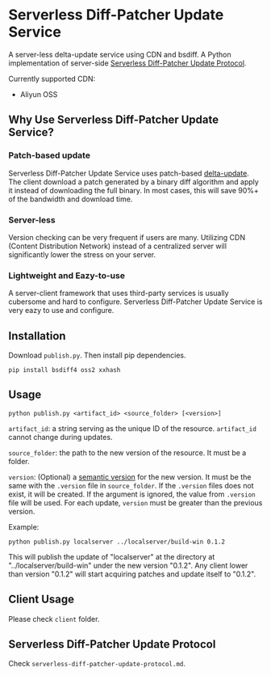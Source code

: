 # Serverless Diff-Patcher Update Service

A server-less delta-update service using CDN and bsdiff. A Python implementation of server-side [Serverless Diff-Patcher Update Protocol](./blob/master/serverless-diff-patcher-update-protocol.md).

Currently supported CDN:

* Aliyun OSS

## Why Use Serverless Diff-Patcher Update Service?

### Patch-based update

Serverless Diff-Patcher Update Service uses patch-based [delta-update](https://en.wikipedia.org/wiki/Delta_update). The client download a patch generated by a binary diff algorithm and apply it instead of downloading the full binary. In most cases, this will save 90%+ of the bandwidth and download time.

### Server-less

Version checking can be very frequent if users are many. Utilizing CDN (Content Distribution Network) instead of a centralized server will significantly lower the stress on your server.

### Lightweight and Eazy-to-use

A server-client framework that uses third-party services is usually cubersome and hard to configure. Serverless Diff-Patcher Update Service is very eazy to use and configure.

## Installation

Download `publish.py`. Then install pip dependencies.

`pip install bsdiff4 oss2 xxhash`

## Usage

`python publish.py <artifact_id> <source_folder> [<version>]`

`artifact_id`: a string serving as the unique ID of the resource. `artifact_id` cannot change during updates.

`source_folder`: the path to the new version of the resource. It must be a folder.

`version`: (Optional) a [semantic version](https://semver.org/) for the new version. It must be the same with the `.version` file in `source_folder`. If the `.version` files does not exist, it will be created. If the argument is ignored, the value from `.version` file will be used. For each update, `version` must be greater than the previous version.

Example:

`python publish.py localserver ../localserver/build-win 0.1.2`

This will publish the update of "localserver" at the directory at "../localserver/build-win" under the new version "0.1.2". Any client lower than version "0.1.2" will start acquiring patches and update itself to "0.1.2".

## Client Usage

Please check `client` folder.

## Serverless Diff-Patcher Update Protocol

Check `serverless-diff-patcher-update-protocol.md`.
